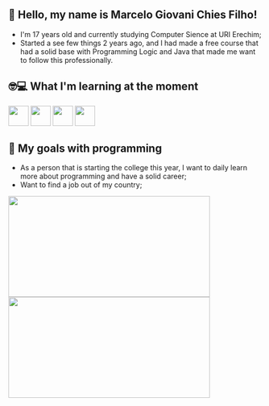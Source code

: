 ## 👾 Hello, my name is Marcelo Giovani Chies Filho!
- I'm 17 years old and currently studying Computer Sience at URI Erechim; 
- Started a see few things 2 years ago, and I had made a free course that had a solid base with Programming Logic and Java that made me want to follow this professionally.

## 🤓💻 What I'm learning at the moment
<img src="https://cdn.jsdelivr.net/gh/devicons/devicon@latest/icons/python/python-original.svg" height= "40" width = "40"/>  <img src="https://cdn.jsdelivr.net/gh/devicons/devicon@latest/icons/javascript/javascript-original.svg" height= "40" width = "40" />  <img src="https://cdn.jsdelivr.net/gh/devicons/devicon@latest/icons/html5/html5-original.svg" height= "40" width = "40" />  <img src="https://cdn.jsdelivr.net/gh/devicons/devicon@latest/icons/css3/css3-original.svg" height= "40" width = "40" />  

## 🎯 My goals with programming
- As a person that is starting the college this year, I want to daily learn more about programming and have a solid career;
- Want to find a job out of my country;
            
<div>
<a href="https://github.com/MarceloChies">
<img loading="lazy" height="200em" width = "400" src="https://github-readme-stats.vercel.app/api/top-langs/?username=MarceloChies&layout=compact&langs_count=7&theme=dracula"/>
<img loading="lazy" height="200em" width = "400" src="https://github-readme-stats.vercel.app/api?username=MarceloChies&show_icons=true&theme=dracula&include_all_commits=true&count_private=true"/>
</div>
